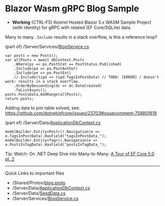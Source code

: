# Blazor Wasm gRPC Blog Sample

 - **Working** (CTRL-F5) Kestrel Hosted Blazor 5.x WASM Sample Project (with Identity) for gRPC with related (EF Core/SQLite) data. 

Many to many `.Include` results in a stack overflow, is this a reference loop?

(part of) /Server/Services/[BlogService.cs](https://github.com/JeepNL/BlazorWasmGrpcBlog/blob/master/BlazorWasmGrpcBlog/Server/Services/BlogService.cs)
 
	var posts = new Posts();
	var allPosts = await dbContext.Posts
		.Where(ps => ps.PostStat == PostStatus.Published)
		.Include(pa => pa.PostAuthor)
		.Include(pe => pe.PostExt)
		//.Include(tipd => tipd.TagsInPostData) // TODO: [ERROR] / doesn't work: results in a stack overflow.
		.OrderByDescending(dc => dc.DateCreated)
		.ToListAsync();
	posts.PostsData.AddRange(allPosts);
	return posts;

Adding data to join table solved, see: https://github.com/dotnet/efcore/issues/23703#issuecomment-758801618

(part of) /Server/Data/[ApplicationDbContext.cs](https://github.com/JeepNL/BlazorWasmGrpcBlog/blob/master/BlazorWasmGrpcBlog/Server/Data/ApplicationDbContext.cs)

    modelBuilder.Entity<Post>().Navigation(e => e.TagsInPostData).HasField("tagsInPostData_");
    modelBuilder.Entity<Tag>().Navigation(e => e.PostsInTagData).HasField("postsInTagData_");

Tip: Watch: On .NET Deep Dive into Many-to-Many: [A Tour of EF Core 5.0 pt. 2](https://channel9.msdn.com/Shows/On-NET/Deep-Dive-into-Many-to-Many-A-Tour-of-EF-Core-50-pt-2)

----

Quick Links to important files
 - /Shared/Protos/[blog.proto](https://github.com/JeepNL/BlazorWasmGrpcBlog/blob/master/BlazorWasmGrpcBlog/Shared/Protos/blog.proto)
 - /Server/Data/[ApplicationDbContext.cs](https://github.com/JeepNL/BlazorWasmGrpcBlog/blob/master/BlazorWasmGrpcBlog/Server/Data/ApplicationDbContext.cs)
 - /Server/Data/[SeedData.cs](https://github.com/JeepNL/BlazorWasmGrpcBlog/blob/master/BlazorWasmGrpcBlog/Server/Data/SeedData.cs)
 - /Server/Services/[BlogService.cs](https://github.com/JeepNL/BlazorWasmGrpcBlog/blob/master/BlazorWasmGrpcBlog/Server/Services/BlogService.cs)
